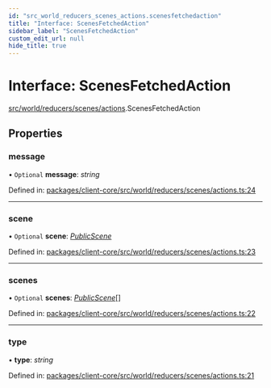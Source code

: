 ```yaml
---
id: "src_world_reducers_scenes_actions.scenesfetchedaction"
title: "Interface: ScenesFetchedAction"
sidebar_label: "ScenesFetchedAction"
custom_edit_url: null
hide_title: true
---
```


# Interface: ScenesFetchedAction

[src/world/reducers/scenes/actions](../modules/src_world_reducers_scenes_actions.md).ScenesFetchedAction

## Properties

### message

• `Optional` **message**: *string*

Defined in: [packages/client-core/src/world/reducers/scenes/actions.ts:24](https://github.com/xr3ngine/xr3ngine/blob/65dfcf39a/packages/client-core/src/world/reducers/scenes/actions.ts#L24)

___

### scene

• `Optional` **scene**: [*PublicScene*](src_world_reducers_scenes_actions.publicscene.md)

Defined in: [packages/client-core/src/world/reducers/scenes/actions.ts:23](https://github.com/xr3ngine/xr3ngine/blob/65dfcf39a/packages/client-core/src/world/reducers/scenes/actions.ts#L23)

___

### scenes

• `Optional` **scenes**: [*PublicScene*](src_world_reducers_scenes_actions.publicscene.md)[]

Defined in: [packages/client-core/src/world/reducers/scenes/actions.ts:22](https://github.com/xr3ngine/xr3ngine/blob/65dfcf39a/packages/client-core/src/world/reducers/scenes/actions.ts#L22)

___

### type

• **type**: *string*

Defined in: [packages/client-core/src/world/reducers/scenes/actions.ts:21](https://github.com/xr3ngine/xr3ngine/blob/65dfcf39a/packages/client-core/src/world/reducers/scenes/actions.ts#L21)
